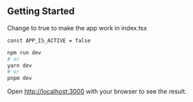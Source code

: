 ## Getting Started

Change to true to make the app work in index.tsx
```
const APP_IS_ACTIVE = false 
```

```bash
npm run dev
# or
yarn dev
# or
pnpm dev
```

Open [http://localhost:3000](http://localhost:3000) with your browser to see the result.
